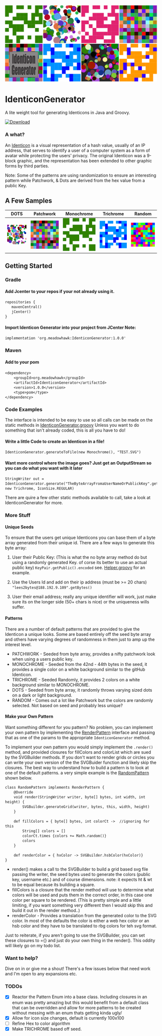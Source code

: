 ![IdenticonGen Logo](./docs/img/IdenticonGen.png)
# IdenticonGenerator
A lite weight tool for generating Identicons in Java and Groovy.   

[ ![Download](https://api.bintray.com/packages/meadowhawk/utils/IdenticonGenerator/images/download.svg?version=1.1.0) ](https://bintray.com/meadowhawk/utils/IdenticonGenerator/1.1.0/link)

### A what?
  An [Identicon](https://en.wikipedia.org/wiki/Identicon) is a visual representation of a hash value, usually of an IP address, that serves to identify a user of a computer system as a form of avatar while protecting the users' privacy. The original Identicon was a 9-block graphic, and the representation has been extended to other graphic forms by third parties.

  Note: Some of the patterns are using randomization to ensure an interesting pattern while Patchwork, & Dots are derived from the hex value from a public Key.



## A Few Samples
| DOTS | Patchwork | Monochrome | Trichrome | Random|
|------|-----------|------------|-----------|-------|
![DOTS Pattern](./docs/img/dotsIcon.svg) | ![DOTS Pattern](./docs/img/patchworkIcon.svg) | ![Monochrome Pattern](./docs/img/monoIcon.svg) | ![Trichrome Pattern](./docs/img/trichromeIcon.svg) | ![Random Pattern](./docs/img/random.svg)

## Getting Started

### Gradle
#### Add Jcenter to your repos if your not already using it.
 ```
repositories {
    mavenCentral()
    jCenter()
}
 ```
#### Import Identicon Generator into your project from JCenter Note:
```
implementation 'org.meadowhawk:IdenticonGenerator:1.0.0'
```
### Maven
#### Add to your pom
```
<dependency>
	<groupId>org.meadowhawk</groupId>
	<artifactId>IdenticonGenerator</artifactId>
	<version>1.0.0</version>
	<type>pom</type>
</dependency>
```

### Code Examples
The interface is intended to be easy to use so all calls can be made on the static methods in [IdenticonGenerator.groovy](./src/main/groovy/org/meadowhawk/identicon/IdenticonGenerator.groovy) Unless you want to do something that isn't already coded, this is all you have to do!

#### Write a little Code to create an Identicon in a file!
```
IdenticonGenerator.generateToFile(new Monochrome(), "TEST.SVG")
```

#### Want more control where the image goes? Just get an OutputStream so you can do what you want with it later
```
StringWriter out = IdenticonGenerator.generate("TheByteArrayFromaUserNameOrPublickKey".getBytes(), new Trichrome, IconSize.REGULAR)

```
There are quire a few other static methods available to call, take a look at IdenticonGenerator for more.

### More Stuff

#### Unique Seeds
To ensure that the users get unique Identicons you can base them of a byte array generated from their unique id. There are a few ways to generate this byte array:
1. User their Public Key: (This is what the no byte array method do but using a randomly generated Key. of corse its better to use an actual public key)  ``` KeyPair.getPublic().encoded ```  see. [Helper.groovy](./src/main/groovy/org/meadowhawk/identicon/util/Helper.groovy) for an example.

2. Use the Users Id  and add on their ip address (must be >= 20 chars) ``` "lees2bytes@188.192.9.109".getBytes()```
3. User their email address; really any unique identifier will work, just make sure its on the longer side (50+ chars  is nice) or the uniqueness wills suffer.


#### Patterns
There are a number of default patterns that are provided to give the Identicon a unique looks. Some are based entirely off the seed byte array and others have varying degrees of randomness in them just to amp up the interest level. 

* PATCHWORK - Seeded from byte array, provides a nifty patchwork look when using a users public key.
* MONOCHROME - Seeded from the 42nd - 44th bytes in the seed, it provides a single color on a white background similar to the gitHub Identicon.
* TRICHROME - Seeded Randomly, it provides 2 colors on a white background similar to MONOCHROME.
* DOTS - Seeded from byte array, it randomly throws varying sized dots on a dark or light background. 
* RANDOM - Comes out a lot like Patchwork but the colors are randomly selected. Not based on seed and probably less unique?

#### Make your Own Pattern
Want something different for you pattern?  No problem, you can implement your own pattern by implementing the [RenderPattern](./src/main/groovy/org/meadowhawk/identicon/pattern/RenderPattern.groovy) interface and passing that as one of the params to the appropriate ```IdenticonGenerator``` method.

To implement your own pattern you would simply implement the ```.render()``` method, and provided closures for fillColors and colorList which are sued by the SVGBuilder methods. If you don't want to render grids or circles you can write your own version of the the SVGBuider function and likely skip the closures. The best way to understand how to build a pattern is to look at one of the default patterns. a very simple example is the [RandomPattern](./src/main/groovy/org/meadowhawk/identicon/pattern/RandomPattern.groovy) shown below.

```
class RandomPattern implements RenderPattern {
    @Override
    void render(StringWriter writer, byte[] bytes, int width, int height) {
        SVGBuilder.generateGrid(writer, bytes, this, width, height)
    }

    def fillColors = { byte[] bytes, int colorCt ->  //ignoring for this
        String[] colors = []
        colorCt.times {colors += Math.random()}
        colors
    }

    def renderColor = { hxColor -> SVGBuilder.hsbColor(hxColor)}
}

```
* render()  makes a call to the SVGBuilder to build a grid based svg file passing the writer, the seed bytes used to generate the colors (public key, username etc.) and of course dimensions. note: it expects ht & wt to be equal because its building a square. 
* fillColors is a closure that the render method will use to determine what colors will be used and puts them in the correct order, in this case one color per square to be rendered. (This is  pretty simple and a little limiting, if you want something very different then I would skip this and build it out in the render method..)
* renderColor - Provides a translation from the generated color to the SVG color. In most of the defaults the color is either a web hex color or an hsb color and they have to be translated to rbg colors for teh svg format.

Just to reiterate, if you aren't going to use the SVGBuilder, you can set these closures to ={} and just do your own thing in the render(). This oddity will likely go on my todo list. 

### Want to help?
Dive on in or give me a shout! There's a few issues below that need work and I'm open to any expansions etc.

### TODOs
- [x] Reactor the Pattern Enum into a base class. Including closures in an enum was pretty amazing but this would benefit from a default class that can be overridden and allow for more patterns to be created without messing with an enum thats getting kinda ugly/
- [x] Allow for icon size changes, default is currently 100x100
- [ ] Refine Hex to color algorithm
- [x] Make TRICHROME based off seed.
